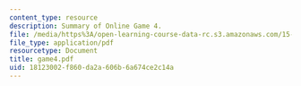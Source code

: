 ```yaml
---
content_type: resource
description: Summary of Online Game 4.
file: /media/https%3A/open-learning-course-data-rc.s3.amazonaws.com/15-040-game-theory-for-managers-spring-2004/18123002f860da2a606b6a674ce2c14a_game4.pdf
file_type: application/pdf
resourcetype: Document
title: game4.pdf
uid: 18123002-f860-da2a-606b-6a674ce2c14a
---
```

